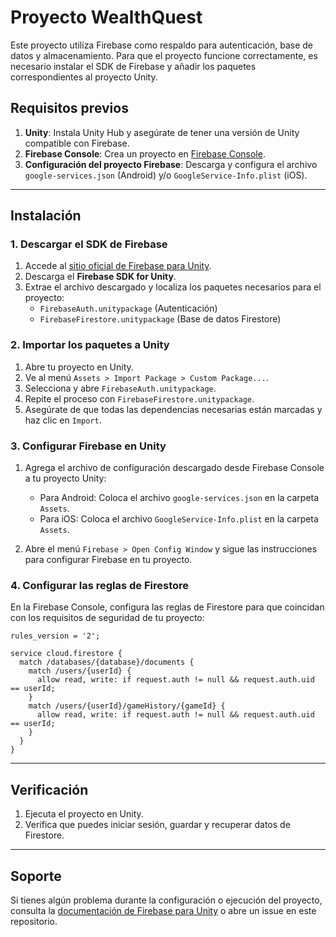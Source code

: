 # Proyecto WealthQuest

Este proyecto utiliza Firebase como respaldo para autenticación, base de datos y almacenamiento. Para que el proyecto funcione correctamente, es necesario instalar el SDK de Firebase y añadir los paquetes correspondientes al proyecto Unity.

## Requisitos previos

1. **Unity**: Instala Unity Hub y asegúrate de tener una versión de Unity compatible con Firebase.
2. **Firebase Console**: Crea un proyecto en [Firebase Console](https://console.firebase.google.com/).
3. **Configuración del proyecto Firebase**: Descarga y configura el archivo `google-services.json` (Android) y/o `GoogleService-Info.plist` (iOS).

---

## Instalación

### 1. Descargar el SDK de Firebase

1. Accede al [sitio oficial de Firebase para Unity](https://firebase.google.com/docs/unity/setup?hl=es-419).
2. Descarga el **Firebase SDK for Unity**.
3. Extrae el archivo descargado y localiza los paquetes necesarios para el proyecto:
   - `FirebaseAuth.unitypackage` (Autenticación)
   - `FirebaseFirestore.unitypackage` (Base de datos Firestore)

### 2. Importar los paquetes a Unity

1. Abre tu proyecto en Unity.
2. Ve al menú `Assets > Import Package > Custom Package...`.
3. Selecciona y abre `FirebaseAuth.unitypackage`.
4. Repite el proceso con `FirebaseFirestore.unitypackage`.
5. Asegúrate de que todas las dependencias necesarias están marcadas y haz clic en `Import`.

### 3. Configurar Firebase en Unity

1. Agrega el archivo de configuración descargado desde Firebase Console a tu proyecto Unity:
   - Para Android: Coloca el archivo `google-services.json` en la carpeta `Assets`.
   - Para iOS: Coloca el archivo `GoogleService-Info.plist` en la carpeta `Assets`.

2. Abre el menú `Firebase > Open Config Window` y sigue las instrucciones para configurar Firebase en tu proyecto.

### 4. Configurar las reglas de Firestore

En la Firebase Console, configura las reglas de Firestore para que coincidan con los requisitos de seguridad de tu proyecto:

```firestore
rules_version = '2';

service cloud.firestore {
  match /databases/{database}/documents {
    match /users/{userId} {
      allow read, write: if request.auth != null && request.auth.uid == userId;
    }
    match /users/{userId}/gameHistory/{gameId} {
      allow read, write: if request.auth != null && request.auth.uid == userId;
    }
  }
}
```

---

## Verificación

1. Ejecuta el proyecto en Unity.
2. Verifica que puedes iniciar sesión, guardar y recuperar datos de Firestore.

---

## Soporte
Si tienes algún problema durante la configuración o ejecución del proyecto, consulta la [documentación de Firebase para Unity](https://firebase.google.com/docs/unity/setup?hl=es-419) o abre un issue en este repositorio.
